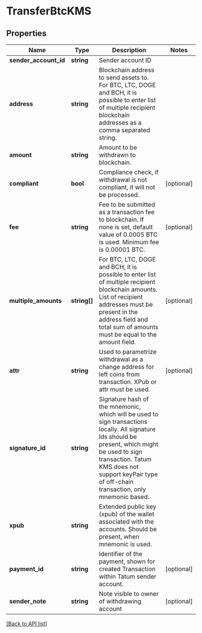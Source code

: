 # TransferBtcKMS

## Properties

Name | Type | Description | Notes
------------ | ------------- | ------------- | -------------
**sender_account_id** | **string** | Sender account ID |
**address** | **string** | Blockchain address to send assets to. For BTC, LTC, DOGE and BCH, it is possible to enter list of multiple recipient blockchain addresses as a comma separated string. |
**amount** | **string** | Amount to be withdrawn to blockchain. |
**compliant** | **bool** | Compliance check, if withdrawal is not compliant, it will not be processed. | [optional]
**fee** | **string** | Fee to be submitted as a transaction fee to blockchain. If none is set, default value of 0.0005 BTC is used. Minimum fee is 0.00001 BTC. | [optional]
**multiple_amounts** | **string[]** | For BTC, LTC, DOGE and BCH, it is possible to enter list of multiple recipient blockchain amounts. List of recipient addresses must be present in the address field and total sum of amounts must be equal to the amount field. | [optional]
**attr** | **string** | Used to parametrize withdrawal as a change address for left coins from transaction. XPub or attr must be used. | [optional]
**signature_id** | **string** | Signature hash of the mnemonic, which will be used to sign transactions locally. All signature Ids should be present, which might be used to sign transaction. Tatum KMS does not support keyPair type of off-chain transaction, only mnemonic based. |
**xpub** | **string** | Extended public key (xpub) of the wallet associated with the accounts. Should be present, when mnemonic is used. |
**payment_id** | **string** | Identifier of the payment, shown for created Transaction within Tatum sender account. | [optional]
**sender_note** | **string** | Note visible to owner of withdrawing account | [optional]

[[Back to API list]](../../README.md#api-endpoints)
